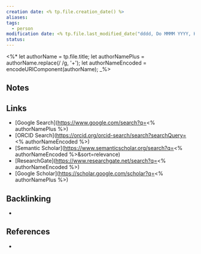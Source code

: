 ```yaml
---
creation date: <% tp.file.creation_date() %>
aliases: 
tags:
  - person
modification date: <% tp.file.last_modified_date("dddd, Do MMMM YYYY, HH:mm:ss")%>
status:
---
```


<%*
let authorName = tp.file.title;
let authorNamePlus = authorName.replace(/ /g, '+');
let authorNameEncoded = encodeURIComponent(authorName);
_%>

## Notes

## Links

- [Google Search](https://www.google.com/search?q=<% authorNamePlus %>)
- [ORCID Search](https://orcid.org/orcid-search/search?searchQuery=<% authorNameEncoded %>)
- [Semantic Scholar](https://www.semanticscholar.org/search?q=<% authorNameEncoded %>&sort=relevance)
- [ResearchGate](https://www.researchgate.net/search?q=<% authorNameEncoded %>)
- [Google Scholar](https://scholar.google.com/scholar?q=<% authorNamePlus %>)

## Backlinking
+ 

## References
+ 
